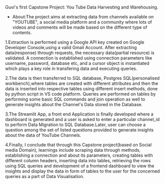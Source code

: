 Guvi's first Capstone Project: You Tube Data Harvesting and Warehousing.
* About:The project aims at extracting data from channels available on "YOUTUBE", a social media platform and a community where 
lots of videos and comments will be made based on the different type of contents.

1.Extraction is performed using a Google API key created on Google Developer Console,using a valid Gmail Account.
After extracting data(response) through requests, the necessary data(partial resource) is validated.
A connection is established using connection parameters like username, password, database etc, and a cursor object is 
instantiated which plays a key role in transfering data and executing queries.

2.The data is then transferred to SQL database, Postgres SQL(personalised workbench),where tables are created with different
attributes and then the data is inserted into respective tables using different insert methods, done by python script 
in VS code platform.
Queries are performed on tables by performing some basic SQL commands and join operation as well to generate insights about
the Channel's Data stored in the Database.

3.The Streamlit App, a front end Application is finally developed where a dashboard is generated and a user is asked to enter
a particular channel_id to perform Data Migration to SQL Database.Later, user can choose a question among the set of listed
questions provided to generate insights about the data of YouTube Channels.

4.Finally, I conclude that through this Capstone project(based on Social media Domain), learnings include scraping data 
through methods, establishing a connection and about its parameters, creating tables with different column headers,
inserting data into tables, retrieving the rows using SQL queries and development of a frontend dashboard to view the 
insights and display the data in form of tables to the user for the concerned queries as a part of Data Visualisation.
